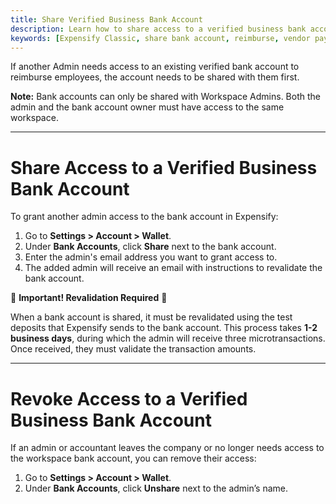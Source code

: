 ```yaml
---
title: Share Verified Business Bank Account
description: Learn how to share access to a verified business bank account in Expensify to reimburse employees or pay vendor bills.
keywords: [Expensify Classic, share bank account, reimburse, vendor payments, Workspace Admin]
---
```

<div id="expensify-classic" markdown="1">

If another Admin needs access to an existing verified bank account to reimburse employees, the account needs to be shared with them first.

**Note:** Bank accounts can only be shared with Workspace Admins. Both the admin and the bank account owner must have access to the same workspace.

---

# Share Access to a Verified Business Bank Account

To grant another admin access to the bank account in Expensify:

1. Go to **Settings > Account > Wallet**.
2. Under **Bank Accounts**, click **Share** next to the bank account.
3. Enter the admin's email address you want to grant access to.
4. The added admin will receive an email with instructions to revalidate the bank account.

🚨 **Important! Revalidation Required** 🚨

When a bank account is shared, it must be revalidated using the test deposits that Expensify sends to the bank account. This process takes **1-2 business days**, during which the admin will receive three microtransactions. Once received, they must validate the transaction amounts.


---

# Revoke Access to a Verified Business Bank Account

If an admin or accountant leaves the company or no longer needs access to the workspace bank account, you can remove their access:

1. Go to **Settings > Account > Wallet**.
2. Under **Bank Accounts**, click **Unshare** next to the admin’s name.

</div>
